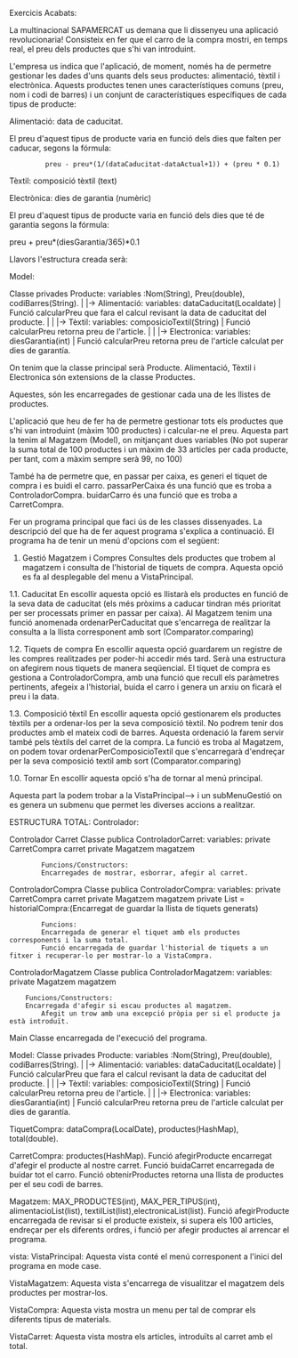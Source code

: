 Exercicis Acabats:

La multinacional SAPAMERCAT us demana que li dissenyeu una aplicació revolucionaria! Consisteix en fer que el carro de la compra mostri, en temps real, el preu dels productes que s'hi van introduint.

L'empresa us indica que l'aplicació, de moment, només ha de permetre gestionar les dades d'uns quants dels seus productes: alimentació, tèxtil i electrònica. Aquests productes tenen unes característiques comuns (preu, nom i codi de barres) i un conjunt de característiques específiques de cada tipus de producte:

Alimentació: data de caducitat.

El preu d'aquest tipus de producte varia en funció dels dies que falten per caducar, segons la fórmula:

             preu - preu*(1/(dataCaducitat-dataActual+1)) + (preu * 0.1)

Tèxtil: composició tèxtil (text)

Electrònica: dies de garantia (numèric)

El preu d'aquest tipus de producte varia en funció dels dies que té de garantia segons la fórmula:

preu + preu*(diesGarantia/365)*0.1

Llavors l'estructura creada serà:

Model:

Classe privades
Producte: variables :Nom(String), Preu(double), codiBarres(String).
|
|-> Alimentació: variables: dataCaducitat(Localdate)
|       Funció calcularPreu que fara el calcul revisant la data de caducitat del producte.
|
|
|-> Tèxtil: variables: composicioTextil(String)
|       Funció calcularPreu retorna preu de l'article.
|
|
|-> Electronica: variables: diesGarantia(int)
|       Funció calcularPreu retorna preu de l'article calculat per dies de garantía.

On tenim que la classe principal serà Producte. 
Alimentació, Tèxtil i Electronica són extensions de la classe Productes.

Aquestes, són les encarregades de gestionar cada una de les llistes de productes.

L'aplicació que heu de fer ha de permetre gestionar tots els productes que s'hi van introduint (màxim 100 productes) i calcular-ne el preu.
Aquesta part la tenim al Magatzem (Model), on mitjançant dues variables (No pot superar la suma total de 100 productes i un màxim de 33 articles per cada producte, per tant, com a màxim sempre serà 99, no 100) 

També ha de permetre que, en passar per caixa, es generi el tiquet de compra i es buidi el carro.
passarPerCaixa és una funció que es troba a ControladorCompra.
buidarCarro és una funció que es troba a CarretCompra.

Fer un programa principal que faci ús de les classes dissenyades. La descripció del que ha de fer aquest programa s'explica a continuació. El programa ha de tenir un menú d'opcions com el següent:

1. Gestió Magatzem i Compres Consultes dels productes que trobem al magatzem i consulta de l'historial de tiquets de compra.
Aquesta opció es fa al desplegable del menu a VistaPrincipal.

1.1. Caducitat En escollir aquesta opció es llistarà els productes en funció de la seva data de caducitat (els més pròxims a caducar tindran més prioritat per ser processats primer en passar per caixa).
Al Magatzem tenim una funció anomenada ordenarPerCaducitat que s'encarrega de realitzar la consulta a la llista corresponent amb sort (Comparator.comparing)

1.2. Tiquets de compra En escollir aquesta opció guardarem un registre de les compres realitzades per poder-hi accedir més tard. Serà una estructura on afegirem nous tiquets de manera seqüencial.
El tiquet de compra es gestiona a ControladorCompra, amb una funció que recull els paràmetres pertinents, afegeix a l'historial, buida el carro i genera un arxiu on ficarà el preu i la data.

1.3. Composició tèxtil En escollir aquesta opció gestionarem els productes tèxtils per a ordenar-los per la seva composició tèxtil.  No podrem tenir dos productes amb el mateix codi de barres. Aquesta ordenació la farem servir també pels tèxtils del carret de la compra.
La funció es troba al Magatzem, on podem tovar ordenarPerComposicioTextil que s'encarregarà d'endreçar per la seva composició textil amb sort (Comparator.comparing) 

1.0. Tornar En escollir aquesta opció s'ha de tornar al menú principal.


Aquesta part la podem trobar a la VistaPrincipal--> i un subMenuGestió on es genera un submenu que permet les diverses accions a realitzar.



ESTRUCTURA TOTAL:
Controlador:

Controlador Carret
Classe publica ControladorCarret:
variables:
private CarretCompra carret
private Magatzem magatzem

            Funcions/Constructors:
            Encarregades de mostrar, esborrar, afegir al carret.

ControladorCompra
Classe publica ControladorCompra:
variables:
private CarretCompra carret
private Magatzem magatzem
private List<TiquetCompra> = historialCompra:(Encarregat de guardar la llista de tiquets generats)

            Funcions:
            Encarregada de generar el tiquet amb els productes corresponents i la suma total.
            Funció encarregada de guardar l'historial de tiquets a un fitxer i recuperar-lo per mostrar-lo a VistaCompra.

ControladorMagatzem
Classe publica ControladorMagatzem:
variables:
private Magatzem magatzem

        Funcions/Constructors:
        Encarregada d'afegir si escau productes al magatzem.
            Afegit un trow amb una excepció pròpia per si el producte ja està introduït.

Main
Classe encarregada de l'execució del programa.


Model:
Classe privades
Producte: variables :Nom(String), Preu(double), codiBarres(String).
|
|-> Alimentació: variables: dataCaducitat(Localdate)
|       Funció calcularPreu que fara el calcul revisant la data de caducitat del producte.
|
|
|-> Tèxtil: variables: composicioTextil(String)
|       Funció calcularPreu retorna preu de l'article.
|
|
|-> Electronica: variables: diesGarantia(int)
|       Funció calcularPreu retorna preu de l'article calculat per dies de garantía.


TiquetCompra: dataCompra(LocalDate), productes(HashMap), total(double).

CarretCompra: productes(HashMap).
Funció afegirProducte encarregat d'afegir el producte al nostre carret.
Funció buidaCarret encarregada de buidar tot el carro.
Funció obtenirProductes retorna una llista de productes per el seu codi de barres.

Magatzem: MAX_PRODUCTES(int), MAX_PER_TIPUS(int), alimentacioList(list), textilList(list),electronicaList(list).
Funció afegirProducte encarregada de revisar si el producte existeix,
si supera els 100 articles, endreçar per els diferents ordres, i funció per afegir productes al arrencar el programa.

vista:
VistaPrincipal:
Aquesta vista conté el menú corresponent a l'inici del programa en mode case.

VistaMagatzem:
Aquesta vista s'encarrega de visualitzar el magatzem dels productes per mostrar-los.

VistaCompra:
Aquesta vista mostra un menu per tal de comprar els diferents tipus de materials.

VistaCarret:
Aquesta vista mostra els articles, introduïts al carret amb el total.